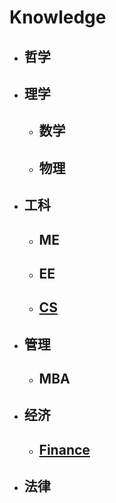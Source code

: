 # Knowledge
* ## 哲学
* ## 理学
    * ## 数学
    * ## 物理
* ## 工科
    * ## ME
    * ## EE
    * ## [CS](https://roy2313.github.io/cs/)
* ## 管理
    * ## MBA
* ## 经济
    * ## [Finance](https://roy2313.github.io/finance/)
* ## 法律
